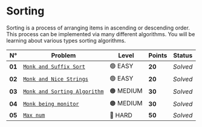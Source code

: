 # Sorting

Sorting is a process of arranging items in ascending or descending order. This process can be implemented via many different algorithms. You will be learning about various types sorting algorithms.

| N°     | Problem                                                                | Level     | Points | Status   |
| ------ | ---------------------------------------------------------------------- | --------- | ------ | -------- |
| **01** | [`Monk and Suffix Sort`](./Monk-and-Suffix-Sort/README.md)             | 🟢 EASY   | **20** | _Solved_ |
| **02** | [`Monk and Nice Strings`](./Monk-and-Nice-Strings/README.md)           | 🟢 EASY   | **20** | _Solved_ |
| **03** | [`Monk and Sorting Algorithm`](./Monk-and-Sorting-Algorithm/README.md) | 🟠 MEDIUM | **30** | _Solved_ |
| **04** | [`Monk being monitor`](./Monk-being-Monitor/README.md)                 | 🟠 MEDIUM | **30** | _Solved_ |
| **05** | [`Max num`](./Max-Num/README.md)                                       | 🔴 HARD   | **50** | _Solved_ |

